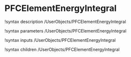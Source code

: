 <!-- MOOSE Documentation Stub: Remove this when content is added. -->

# PFCElementEnergyIntegral
!syntax description /UserObjects/PFCElementEnergyIntegral

!syntax parameters /UserObjects/PFCElementEnergyIntegral

!syntax inputs /UserObjects/PFCElementEnergyIntegral

!syntax children /UserObjects/PFCElementEnergyIntegral
